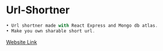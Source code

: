 # Url-Shortner
```js
• Url shortner made with React Express and Mongo db atlas.
• Make you own sharable short url.
```
 <a href="reacturlshortner.netlify.app/">Website Link</a> 
